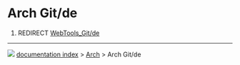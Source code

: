 # Arch Git/de
1.  REDIRECT [WebTools_Git/de](WebTools_Git/de.md)



---
![](images/Right_arrow.png) [documentation index](../README.md) > [Arch](Arch_Workbench.md) > Arch Git/de
